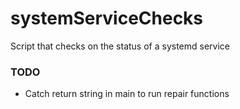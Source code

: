 # systemServiceChecks
Script that checks on the status of a systemd service
### TODO
- Catch return string in main to run repair functions
